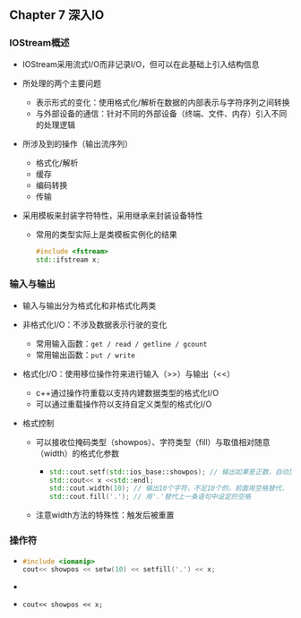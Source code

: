 ## Chapter 7 深入IO

### IOStream概述

- IOStream采用流式I/O而非记录I/O，但可以在此基础上引入结构信息

- 所处理的两个主要问题
  - 表示形式的变化：使用格式化/解析在数据的内部表示与字符序列之间转换
  - 与外部设备的通信：针对不同的外部设备（终端、文件、内存）引入不同的处理逻辑
  
- 所涉及到的操作（输出流序列）
  - 格式化/解析
  - 缓存
  - 编码转换
  - 传输
  
- 采用模板来封装字符特性，采用继承来封装设备特性
  - 常用的类型实际上是类模板实例化的结果
  
    ```c++
    #include <fstream>
    std::ifstream x;
    ```

### 输入与输出

- 输入与输出分为格式化和非格式化两类

- 非格式化I/O：不涉及数据表示行驶的变化

  - 常用输入函数：`get / read / getline / gcount`
  - 常用输出函数：`put / write`

- 格式化I/O：使用移位操作符来进行输入（>>）与输出（<<）

  - c++通过操作符重载以支持内建数据类型的格式化I/O
  - 可以通过重载操作符以支持自定义类型的格式化I/O

- 格式控制

  - 可以接收位掩码类型（showpos）、字符类型（fill）与取值相对随意（width）的格式化参数

    - ```c++
      std::cout.setf(std::ios_base::showpos); // 输出如果是正数，自动加正号
      std::cout<< x <<std::endl;
      std::cout.width(10); // 输出10个字符，不足10个的，前面用空格替代.
      std::cout.fill('.'); // 用'.'替代上一条语句中设定的空格
      ```

  - 注意width方法的特殊性：触发后被重置

### 操作符

- ```c++
  #include <iomanip>
  cout<< showpos << setw(10) << setfill('.') << x;
  ```

- 

- `cout<< showpos << x;`





































